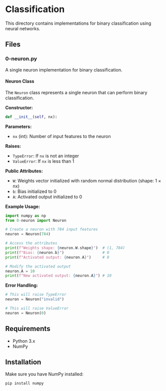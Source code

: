 # Classification

This directory contains implementations for binary classification using neural networks.

## Files

### 0-neuron.py
A single neuron implementation for binary classification.

#### Neuron Class

The `Neuron` class represents a single neuron that can perform binary classification.

**Constructor:**
```python
def __init__(self, nx):
```

**Parameters:**
- `nx` (int): Number of input features to the neuron

**Raises:**
- `TypeError`: If `nx` is not an integer
- `ValueError`: If `nx` is less than 1

**Public Attributes:**
- `W`: Weights vector initialized with random normal distribution (shape: 1 × nx)
- `b`: Bias initialized to 0
- `A`: Activated output initialized to 0

**Example Usage:**
```python
import numpy as np
from 0-neuron import Neuron

# Create a neuron with 784 input features
neuron = Neuron(784)

# Access the attributes
print(f"Weights shape: {neuron.W.shape}")  # (1, 784)
print(f"Bias: {neuron.b}")                 # 0
print(f"Activated output: {neuron.A}")     # 0

# Modify the activated output
neuron.A = 10
print(f"New activated output: {neuron.A}") # 10
```

**Error Handling:**
```python
# This will raise TypeError
neuron = Neuron("invalid")

# This will raise ValueError
neuron = Neuron(0)
```

## Requirements

- Python 3.x
- NumPy

## Installation

Make sure you have NumPy installed:
```bash
pip install numpy
```
